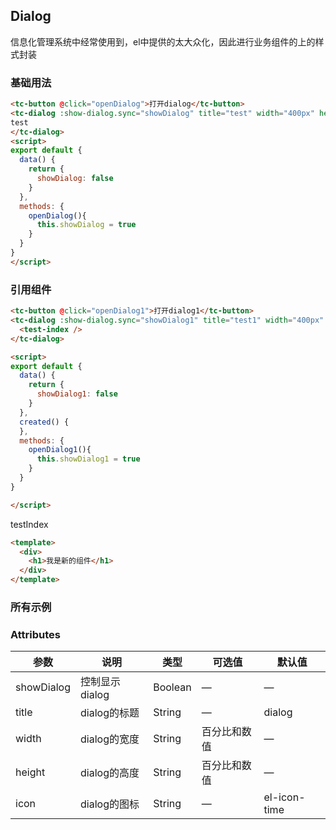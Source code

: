 <script>
  import dialogIndex from './dialog/index.vue'
  export default {
    components: {dialogIndex},
    created() {
    },
    mounted() {
    },
    methods: {
    },
    data() {
      return {
      }
    }
  }
</script>
## Dialog
信息化管理系统中经常使用到，el中提供的太大众化，因此进行业务组件的上的样式封装

### 基础用法
```html
<tc-button @click="openDialog">打开dialog</tc-button>
<tc-dialog :show-dialog.sync="showDialog" title="test" width="400px" height="300px">
test
</tc-dialog>
<script>
export default {
  data() {
    return {
      showDialog: false
    }
  },
  methods: {
    openDialog(){
      this.showDialog = true
    }
  }
}
</script>
```


### 引用组件
```html
<tc-button @click="openDialog1">打开dialog1</tc-button>
<tc-dialog :show-dialog.sync="showDialog1" title="test1" width="400px" height="300px">
  <test-index />
</tc-dialog>

<script>
export default {
  data() {
    return {
      showDialog1: false
    }
  },
  created() {
  },
  methods: {
    openDialog1(){
      this.showDialog1 = true
    }
  }
}

</script>
```
testIndex
```html
<template>
  <div>
    <h1>我是新的组件</h1>
  </div>
</template>
```
### 所有示例
<div>
<dialogIndex/>
</div>

### Attributes

| 参数          | 说明            | 类型            | 可选值                 | 默认值   |
|-------------  |---------------- |---------------- |---------------------- |-------- |
| showDialog   | 控制显示dialog   | Boolean          | — | — |
| title   | dialog的标题   | String          | — | dialog |
| width   | dialog的宽度   | String          | 百分比和数值 | — |
| height   | dialog的高度   | String          | 百分比和数值 | — |
| icon   | dialog的图标   | String          | — | el-icon-time |

